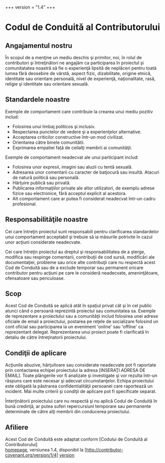 +++
version = "1.4"
+++

# Codul de Conduită al Contributorului

## Angajamentul nostru 

În scopul de a menţine un mediu deschis şi primitor, noi, în rolul de contributori
şi întreţinători ne angajăm ca participarea în proiectul şi comunitatatea noastră
să fie o experienţă lipsită de neplăceri pentru toată lumea fără deosebire de vârstă,
aspect fizic, dizabilitate, origine etnică, identitate sau orientare personală, nivel
de experienţă, naţionalitate, rasă, religie şi identitate sau orientare sexuală.

## Standardele noastre

Exemple de comportament care contribuie la crearea unui mediu pozitiv includ:

* Folosirea unui limbaj politicos şi inclusiv.
* Respectarea punctelor de vedere şi a experienţelor alternative.
* Acceptarea criticilor constructive într-un mod civilizat.
* Orientarea către binele comunitătii.
* Exprimarea empatiei faţă de ceilalţi membrii ai comunităţii.

Exemple de comportament neadecvat ale unui participant includ:

* Folosirea unor expresii, imagini sau aluzii cu tentă sexuală.
* Adresarea unor comentarii cu caracter de batjocură sau insultă. Atacuri de natură
politică sau personală.
* Hărţuire publică sau privată.
* Publicarea informaţiilor private ale altor utilizatori, de exemplu adrese fizice
sau electronice, fără acceptul explicit al acestora.
* Alt comportament care ar putea fi considerat neadecvat într-un cadru profesional.

## Responsabilităţile noastre

Cei care întreţin proiectul sunt responsabili pentru clarificarea standardelor unui
comportament acceptabil şi trebuie să ia măsurile potrivite în cazul unor acţiuni
considerate neadecvate.

Cei care întreţin proiectul au dreptul şi responsabilitatea de a şterge, modifica
sau respinge comentarii, contribuţii de cod sursă, modificări ale documentaţiei,
probleme sau orice alte contribuţii care nu respectă acest Cod de Conduită sau de a
exclude temporar sau permanent oricare contributor pentru acţiuni pe care le
consideră neadecvate, ameninţătoare, ofensatoare sau periculoase.

## Scop

Acest Cod de Conduită se aplică atât în spaţiul privat cât şi în cel public atunci
când o persoană reprezintă proiectul sau comunitatea sa. Exemple de reprezentare a
proiectului sau a comunităţii includ folosirea unei adrese oficiale de email a
proiectului, postarea pe reţele de socializare folosind un cont oficial sau participarea
la un eveniment 'online' sau 'offline' ca reprezentant delegat. Reprezentarea
unui proiect poate fi clarificată în detaliu de către întreţinatorii proiectului.                                 

## Condiţii de aplicare

Acţiunile abuzive, hărţuitoare sau considerate neadecvate pot fi raportate prin
contactarea echipei proiectului la adresa [INSERAŢI ADRESA DE EMAIL]. Toate plângerile
vor fi analizate şi investigate şi vor rezulta într-un răspuns care este necesar şi
adecvat circumstanţelor. Echipa proiectului este obligată la păstrarea confidentialităţii
persoanei care raportează un incident. Mai multe criterii şi condiţii de aplicare pot fi
specificate separat.

Înterţinătorii proiectului care nu respectă şi nu aplică Codul de Conduită în bună
credinţă, ar putea suferi repercursiuni temporare sau permanente determinate de către
alţi membrii din conducerea proiectului.                       

## Afiliere

Acest Cod de Conduită este adaptat conform [Codului de Conduită al Contributorului]  
[homepage], versiunea 1.4, disponibil la [http://contributor-covenant.org/version/1/4]
[version]                                                                          

[homepage]: http://contributor-covenant.org
[version]: http://contributor-covenant.org/version/1/4/